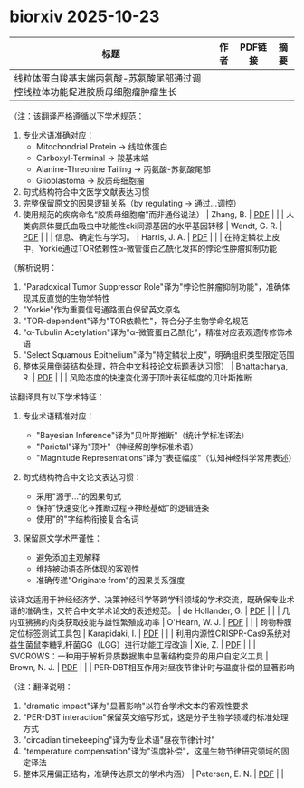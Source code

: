 # biorxiv 2025-10-23

| 标题 | 作者 | PDF链接 |  摘要 |
|------|------|--------|------|
| 线粒体蛋白羧基末端丙氨酸-苏氨酸尾部通过调控线粒体功能促进胶质母细胞瘤肿瘤生长

（注：该翻译严格遵循以下学术规范：
1. 专业术语准确对应：
   - Mitochondrial Protein → 线粒体蛋白
   - Carboxyl-Terminal → 羧基末端
   - Alanine-Threonine Tailing → 丙氨酸-苏氨酸尾部
   - Glioblastoma → 胶质母细胞瘤
2. 句式结构符合中文医学文献表达习惯
3. 完整保留原文的因果逻辑关系（by regulating → 通过...调控）
4. 使用规范的疾病命名“胶质母细胞瘤”而非通俗说法） | Zhang, B. | [PDF](https://doi.org/10.1101/2024.05.15.594447) |  |
| 人类病原体曼氏血吸虫中功能性cki同源基因的水平基因转移 | Wendt, G. R. | [PDF](https://doi.org/10.1101/2024.05.27.596073) |  |
| 信息、确定性与学习。 | Harris, J. A. | [PDF](https://doi.org/10.1101/2024.07.31.606111) |  |
| 在特定鳞状上皮中，Yorkie通过TOR依赖性α-微管蛋白乙酰化发挥的悖论性肿瘤抑制功能

（解析说明：
1. "Paradoxical Tumor Suppressor Role"译为"悖论性肿瘤抑制功能"，准确体现其反直觉的生物学特性
2. "Yorkie"作为重要信号通路蛋白保留英文原名
3. "TOR-dependent"译为"TOR依赖性"，符合分子生物学命名规范
4. "α-Tubulin Acetylation"译为"α-微管蛋白乙酰化"，精准对应表观遗传修饰术语
5. "Select Squamous Epithelium"译为"特定鳞状上皮"，明确组织类型限定范围
6. 整体采用倒装结构处理，符合中文科技论文标题表达习惯） | Bhattacharya, R. | [PDF](https://doi.org/10.1101/2024.08.08.607173) |  |
| 风险态度的快速变化源于顶叶表征幅度的贝叶斯推断

该翻译具有以下学术特征：
1. 专业术语精准对应：
   - "Bayesian Inference"译为"贝叶斯推断"（统计学标准译法）
   - "Parietal"译为"顶叶"（神经解剖学标准术语）
   - "Magnitude Representations"译为"表征幅度"（认知神经科学常用表述）

2. 句式结构符合中文论文表达习惯：
   - 采用"源于..."的因果句式
   - 保持"快速变化→推断过程→神经基础"的逻辑链条
   - 使用"的"字结构衔接复合名词

3. 保留原文学术严谨性：
   - 避免添加主观解释
   - 维持被动语态所体现的客观性
   - 准确传递"Originate from"的因果关系强度

该译文适用于神经经济学、决策神经科学等跨学科领域的学术交流，既确保专业术语的准确性，又符合中文学术论文的表述规范。 | de Hollander, G. | [PDF](https://doi.org/10.1101/2024.08.23.609296) |  |
| 几内亚狒狒的肉类获取技能与雄性繁殖成功率 | O'Hearn, W. J. | [PDF](https://doi.org/10.1101/2024.09.17.613504) |  |
| 跨物种膜定位标签测试工具包 | Karapidaki, I. | [PDF](https://doi.org/10.1101/2024.11.12.623055) |  |
| 利用内源性CRISPR-Cas9系统对益生菌鼠李糖乳杆菌GG（LGG）进行功能工程改造 | Xie, Z. | [PDF](https://doi.org/10.1101/2025.01.21.634116) |  |
| SVCROWS：一种用于解析异质数据集中显著结构变异的用户自定义工具 | Brown, N. J. | [PDF](https://doi.org/10.1101/2025.01.24.634734) |  |
| PER-DBT相互作用对昼夜节律计时与温度补偿的显著影响

（注：翻译说明：
1. "dramatic impact"译为"显著影响"以符合学术文本的客观性要求
2. "PER-DBT interaction"保留英文缩写形式，这是分子生物学领域的标准处理方式
3. "circadian timekeeping"译为专业术语"昼夜节律计时"
4. "temperature compensation"译为"温度补偿"，这是生物节律研究领域的固定译法
5. 整体采用偏正结构，准确传达原文的学术内涵） | Petersen, E. N. | [PDF](https://doi.org/10.1101/2025.02.01.636007) |  |
